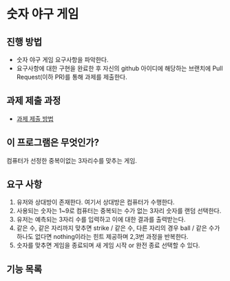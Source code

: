# 숫자 야구 게임
## 진행 방법
* 숫자 야구 게임 요구사항을 파악한다.
* 요구사항에 대한 구현을 완료한 후 자신의 github 아이디에 해당하는 브랜치에 Pull Request(이하 PR)를 통해 과제를 제출한다.

## 과제 제출 과정
* [과제 제출 방법](https://github.com/next-step/nextstep-docs/tree/master/precourse)


## 이 프로그램은 무엇인가?
컴퓨터가 선정한 중복이없는 3자리수를 맞추는 게임.

## 요구 사항
1. 유저와 상대방이 존재한다. 여기서 상대방은 컴퓨터가 수행한다.
2. 사용되는 숫자는 1~9로 컴퓨터는 중복되는 수가 없는 3자리 숫자를 랜덤 선택한다.
3. 유저는 예측되는 3자리 수를 입력하고 이에 대한 결과를 출력받는다.
4. 같은 수, 같은 자리까지 맞추면 strike / 같은 수, 다른 자리의 경우 ball / 같은 수가 하나도 없다면 nothing이라는 힌트 제공하며 2,3번 과정을 반복한다.
5. 숫자를 맞추면 게임을 종료되며 새 게임 시작 or 완전 종료 선택할 수 있다.


## 기능 목록


